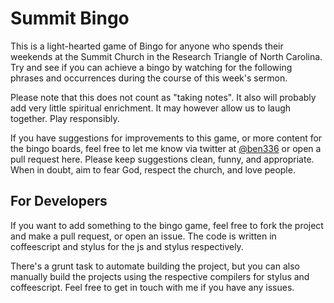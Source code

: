 # Summit Bingo

This is a light-hearted game of Bingo for anyone who spends their weekends at the Summit Church in the Research Triangle of North Carolina. Try and see if you can achieve a bingo by watching for the following phrases and occurrences during the course of this week's sermon.

Please note that this does not count as "taking notes". It also will probably add very little spiritual enrichment. It may however allow us to laugh together. Play responsibly.

If you have suggestions for improvements to this game, or more content for the bingo boards, feel free to let me know via twitter at [@ben336](https://twitter.com/ben336) or open a pull request here. Please keep suggestions clean, funny, and appropriate. When in doubt, aim to fear God, respect the church, and love people.

## For Developers

If you want to add something to the bingo game, feel free to fork the project and make a pull request, or open an issue.  The code is written in coffeescript and stylus for the js and stylus respectively.

There's a grunt task to automate building the project, but you can also manually build the projects using the respective compilers for stylus and coffeescript.  Feel free to get in touch with me if you have any issues.